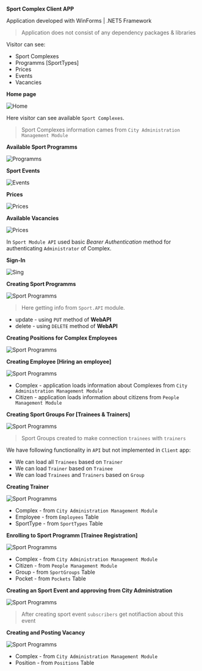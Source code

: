 **Sport Complex Client APP**

Application developed with WinForms | .NET5 Framework
> Application does not consist of any dependency packages & libraries 

Visitor can see:
* Sport Complexes
* Programms [SportTypes]
* Prices
* Events
* Vacancies

**Home page**

![Home](../../docs/images/client-1.png)

Here visitor can see available `Sport Complexes`.
 >Sport Complexes information cames from `City Administration Management Module`

**Available Sport Programms**

 ![Programms](../../docs/images/client-2.png)

**Sport Events**

 ![Events](../../docs/images/client-3.png)

**Prices**

 ![Prices](../../docs/images/client-4.png)

**Available Vacancies**

 ![Prices](../../docs/images/client-5.png)

 In `Sport Module API` used basic *Bearer Authentication* method for authenticating `Administrator` of Complex.

 **Sign-In**

 ![Sing](../../docs/images/sign-in.png)

  **Creating Sport Programms**

 ![Sport Programms](../../docs/images/admin-1.png)

 > Here getting info from `Sport.API` module.
 * update - using `PUT` method of **WebAPI** 
 * delete - using `DELETE` method of **WebAPI** 

  **Creating Positions for Complex Employees**

 ![Sport Programms](../../docs/images/admin-2.png)

  **Creating Employee [Hiring an employee]**

 ![Sport Programms](../../docs/images/admin-3.png)

 * Complex - application loads information about Complexes from `City Administration Management Module` 
 * Citizen - application loads information about citizens from `People Management Module` 

**Creating Sport Groups For [Trainees & Trainers]**

 ![Sport Programms](../../docs/images/admin-4.png)

> Sport Groups created to make connection `trainees` with `trainers`

We have following functionality in `API` but not implemented in `Client` app:
* We can load all `Trainees` based on `Trainer`
* We can load `Trainer` based on `Trainee`
* We can load `Trainees` and `Trainers` based on `Group`

**Creating Trainer**

 ![Sport Programms](../../docs/images/admin-5.png)

* Complex - from `City Administration Management Module`
* Employee - from `Employees` Table
* SportType - from `SportTypes` Table

**Enrolling to Sport Programm [Trainee Registration]**

 ![Sport Programms](../../docs/images/admin-6.png)

* Complex - from `City Administration Management Module`
* Citizen - from `People Management Module` 
* Group - from `SportGroups` Table
* Pocket - from `Pockets` Table

**Creating an Sport Event and approving from City Administration**

 ![Sport Programms](../../docs/images/admin-7.png)

> After creating sport event `subscribers` get notifiaction about this event

**Creating and Posting Vacancy**

 ![Sport Programms](../../docs/images/admin-8.png)

* Complex - from `City Administration Management Module`
* Position - from `Positions` Table 
